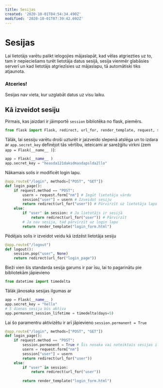 ```yaml
---
title: Sesijas
created: '2020-10-01T04:54:34.490Z'
modified: '2020-10-01T07:39:42.692Z'
---
```


# Sesijas
Lai lietotājs varētu palikt ielogojies mājaslapāt, kad vēlas atgriezties uz to, tam ir nepieciešams turēt lietotāja datus sesijā, sesija vienmēr glabāsies serverī un kad lietotājs atgriezīsies uz mājaslapu, tā automātiski tiks atjaunota.

### Atceries!
Sesijas nav vieta, kur uzglabāt datus uz visu laiku.

## Kā izveidot sesiju
Pirmais, kas jaizdari ir jāimportē `session` bibliotēka no flask, piemērs.
```Python
from flask import Flask, redirect, url_for, render_template, request, session
```
Tālāk, lai sessiju varētu droši uzturēt ir jaizveido slepenā atslēga un to izdara ar `app.secret_key` definējot tās vērtību, ieteicami ar sarežģītu virkni (zem `app = Flask(__name__ )`):
```Python
app = Flask(__name__ )
app.secret_key = "heasda121daksdmasdapslda2llo"
```
Nākamais solis ir modificēt login lapu.
```Python
@app.route("/login", methods=["POST", "GET"])
def login_page():
    if request.method == "POST":
        usern = request.form["nm"] # Iegūt lietotāja vārdu
        session["user"] = usern # Izveidot sesiju
        return redirect(url_for("user")) # Pārvirzīt uz lietotāja lapu
    else:
        if "user" in session: # Ja lietotājs ir sesijā
            return redirect(url_for("user")) # Pārvirzīt
        # Ja nav sesija, tad pārvirzīt uz login lapu
        return render_template("login_form.html")
```

Pēdējais solis ir izveidot veidu kā izdzēst lietotāja sesiju
```Python
@app.route("/logout")
def logout():
    session.pop("user", None)
    return redirect(url_for("login_page"))
```

Bieži vien šis standarda sesija garums ir par īsu, lai to pagarinātu pie bibliotekām jāpievieno
```Python
from datetime import timedelta
```

Tālāk jānosaka sesijas ilgumas ar
```Python
app = Flask(__name__ )
app.secret_key = "hello"
# 5 dienas sesija būs aktīva
app.permanent_session_lifetime = timedelta(days=5)
```

Lai šo paramentru aktivizētu ir arī jāpievieno `session.permanent = True`
```Python
@app.route("/login", methods=["POST", "GET"])
def login_page():
    if request.method == "POST":
        session.permanent = True # Šis nosaka vai noteiktais sesijas ilgums būs pieņemts
        usern = request.form["nm"]
        session["user"] = usern
        return redirect(url_for("user"))
    else:
        if "user" in session:
            return redirect(url_for("user"))
            
        return render_template("login_form.html")
```


